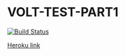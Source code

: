 # VOLT-TEST-PART1

[![Build Status](https://semaphoreci.com/api/v1/khabibullin_ruslan/volt_test-2/branches/part-1/badge.svg)](https://semaphoreci.com/khabibullin_ruslan/volt_test-2)

[Heroku link](https://cryptic-caverns-34770.herokuapp.com)
